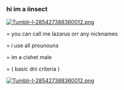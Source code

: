 ### hi im a iinsect

[![Tumblr-l-285427388360012.png](https://i.postimg.cc/Qxyv3Q9L/Tumblr-l-285427388360012.png)](https://postimg.cc/0b7VGJ0Z)

= you can call me lazarus orr any nicknames

= i use all prounouns

= im a cishet male

= ( basic dni criteria )


[![Tumblr-l-285427388360012.png](https://i.postimg.cc/Qxyv3Q9L/Tumblr-l-285427388360012.png)](https://postimg.cc/0b7VGJ0Z)




